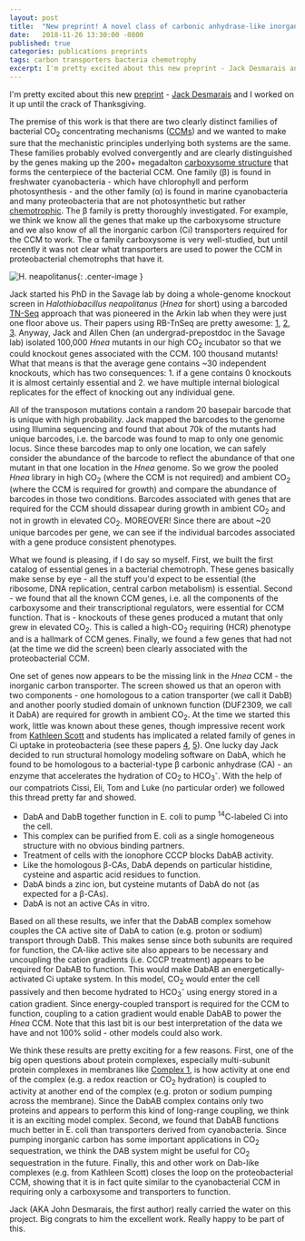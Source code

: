 ```yaml
---
layout: post
title:  "New preprint! A novel class of carbonic anhydrase-like inorganic carbon transporters"
date:   2018-11-26 13:30:00 -0800
published: true
categories: publications preprints
tags: carbon transporters bacteria chemotrophy
excerpt: I'm pretty excited about this new preprint - Jack Desmarais and I worked on it up until the crack of Thanksgiving. 
---
```


I'm pretty excited about this new [preprint](https://www.biorxiv.org/content/early/2018/11/22/476713?rss=1) - [Jack Desmarais](https://twitter.com/Jjdesmarais2?lang=en) and I worked on it up until the crack of Thanksgiving. 

The premise of this work is that there are two clearly distinct families of bacterial CO<sub>2</sub> concentrating mechanisms ([CCMs](https://en.wikipedia.org/wiki/Carbon_fixation#CO2_concentrating_mechanisms)) and we wanted to make sure that the mechanistic principles underlying both systems are the same. These families probably evolved convergently and are clearly distinguished by the genes making up the 200+ megadalton [carboxysome structure](https://en.wikipedia.org/wiki/Carboxysome) that forms the centerpiece of the bacterial CCM. One family (&beta;) is found in freshwater cyanobacteria - which have chlorophyll and perform photosynthesis - and the other family (&alpha;) is found in marine cyanobacteria and many proteobacteria that are not photosynthetic but rather [chemotrophic](https://en.wikipedia.org/wiki/Chemotroph). The &beta; family is pretty thoroughly investigated. For example, we think we know all the genes that make up the carboxysome structure and we also know of all the inorganic carbon (Ci) transporters required for the CCM to work. The &alpha; family carboxysome is very well-studied, but until recently it was not clear what transporters are used to power the CCM in proteobacterial chemotrophs that have it. 

![H. neapolitanus](https://genome.jgi.doe.gov/portal/halne/halne.jpg){: .center-image }

Jack started his PhD in the Savage lab by doing a whole-genome knockout screen in *Halothiobacillus neapolitanus* (*Hnea* for short) using a barcoded [TN-Seq](https://en.wikipedia.org/wiki/Transposon_sequencing) approach that was pioneered in the Arkin lab when they were just one floor above us. Their papers using RB-TnSeq are pretty awesome: [1](https://mbio.asm.org/content/6/3/e00306-15.short?rss=1), [2](https://journals.plos.org/plosgenetics/article?id=10.1371/journal.pgen.1007147), [3](https://www.nature.com/articles/s41586-018-0124-0). Anyway, Jack and Allen Chen (an undergrad-prepostdoc in the Savage lab) isolated 100,000 *Hnea* mutants in our high CO<sub>2</sub> incubator so that we could knockout genes associated with the CCM. 100 thousand mutants! What that means is that the average gene contains ~30 independent knockouts, which has two consequences: 1. if a gene contains 0 knockouts it is almost certainly essential and 2. we have multiple internal biological replicates for the effect of knocking out any individual gene.

All of the transposon mutations contain a random 20 basepair barcode that is unique with high probability. Jack mapped the barcodes to the genome using Illumina sequencing and found that about 70k of the mutants had unique barcodes, i.e. the barcode was found to map to only one genomic locus. Since these barcodes map to only one location, we can safely consider the abundance of the barcode to reflect the abundance of that one mutant in that one location in the *Hnea* genome. So we grow the pooled *Hnea* library in high CO<sub>2</sub> (where the CCM is not required) and ambient CO<sub>2</sub> (where the CCM is required for growth) and compare the abundance of barcodes in those two conditions. Barcodes associated with genes that are required for the CCM should dissapear during growth in ambient CO<sub>2</sub> and not in growth in elevated CO<sub>2</sub>. MOREOVER! Since there are about ~20 unique barcodes per gene, we can see if the individual barcodes associated with a gene produce consistent phenotypes. 

What we found is pleasing, if I do say so myself. First, we built the first catalog of essential genes in a bacterial chemotroph. These genes basically make sense by eye - all the stuff you'd expect to be essential (the ribosome, DNA replication, central carbon metabolism) is essential. Second - we found that all the known CCM genes, i.e. all the components of the carboxysome and their transcriptional regulators, were essential for CCM function. That is - knockouts of these genes produced a mutant that only grew in elevated CO<sub>2</sub>. This is called a high-CO<sub>2</sub> requiring (HCR) phenotype and is a hallmark of CCM genes. Finally, we found a few genes that had not (at the time we did the screen) been clearly associated with the proteobacterial CCM.

One set of genes now appears to be the missing link in the *Hnea* CCM - the inorganic carbon transporter. The screen showed us that an operon with two components - one homologous to a cation transporter (we call it DabB) and another poorly studied domain of unknown function (DUF2309, we call it DabA) are required for growth in ambient CO<sub>2</sub>. At the time we started this work, little was known about these genes, though impressive recent work from [Kathleen Scott](http://biology.usf.edu/ib/faculty/kscott/) and students has implicated a related family of genes in Ci uptake in proteobacteria (see these papers [4](https://jb.asm.org/content/199/7/e00871-16), [5](https://aem.asm.org/content/early/2018/11/12/AEM.02096-18)). One lucky day Jack decided to run structural homology modeling software on DabA, which he found to be homologous to a bacterial-type &beta; carbonic anhydrase (CA) - an enzyme that accelerates the hydration of CO<sub>2</sub> to HCO<sub>3</sub><sup>-</sup>. With the help of our compatriots Cissi, Eli, Tom and Luke (no particular order) we followed this thread pretty far and showed. 

* DabA and DabB together function in E. coli to pump <sup>14</sup>C-labeled Ci into the cell. 
* This complex can be purified from E. coli as a single homogeneous structure with no obvious binding partners.
* Treatment of cells with the ionophore CCCP blocks DabAB activity.
* Like the homologous &beta;-CAs, DabA depends on particular histidine, cysteine and aspartic acid residues to function.
* DabA binds a zinc ion, but cysteine mutants of DabA do not (as expected for a &beta;-CAs).
* DabA is not an active CAs in vitro. 

Based on all these results, we infer that the DabAB complex somehow couples the CA active site of DabA to cation (e.g. proton or sodium) transport through DabB. This makes sense since both subunits are required for function, the CA-like active site also appears to be necessary and uncoupling the cation gradients (i.e. CCCP treatment) appears to be required for DabAB to function. This would make DabAB an energetically-activated Ci uptake system. In this model, CO<sub>2</sub> would enter the cell passively and then become hydrated to HCO<sub>3</sub><sup>-</sup> using energy stored in a cation gradient. Since energy-coupled transport is required for the CCM to function, coupling to a cation gradient would enable DabAB to power the *Hnea* CCM. Note that this last bit is our best interpretation of the data we have and not 100% solid - other models could also work. 

We think these results are pretty exciting for a few reasons. First, one of the big open questions about protein complexes, especially multi-subunit protein complexes in membranes like [Complex 1](https://en.wikipedia.org/wiki/Electron_transport_chain#Complex_I), is how activity at one end of the complex (e.g. a redox reaction or CO<sub>2</sub> hydration) is coupled to activity at another end of the complex (e.g. proton or sodium pumping across the membrane). Since the DabAB complex contains only two proteins and appears to perform this kind of long-range coupling, we think it is an exciting model complex. Second, we found that DabAB functions much better in E. coli than transporters derived from cyanobacteria. Since pumping inorganic carbon has some important applications in CO<sub>2</sub> sequestration, we think the DAB system might be useful for CO<sub>2</sub> sequestration in the future. Finally, this and other work on Dab-like complexes (e.g. from Kathleen Scott) closes the loop on the proteobacterial CCM, showing that it is in fact quite similar to the cyanobacterial CCM in requiring only a carboxysome and transporters to function. 

Jack (AKA John Desmarais, the first author) really carried the water on this project. Big congrats to him the excellent work. Really happy to be part of this.